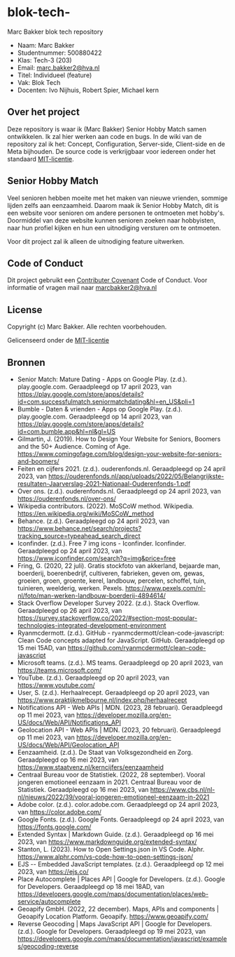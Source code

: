 # blok-tech-
Marc Bakker blok tech repository

* Naam: Marc Bakker
* Studentnummer: 500880422
* Klas: Tech-3 (203)
* Email: marc.bakker2@hva.nl
* Titel: Individueel (feature)
* Vak: Blok Tech
* Docenten: Ivo Nijhuis, Robert Spier, Michael kern

## Over het project

Deze repository is waar ik (Marc Bakker) Senior Hobby Match samen ontwikkelen. Ik zal hier werken aan code en bugs. In de wiki van de repository zal ik het: Concept, Configuration, Server-side, Client-side en de Meta bijhouden. De source code is verkrijgbaar voor iedereen onder het standaard [MIT-licentie](LICENSE.txt).

## Senior Hobby Match

Veel senioren hebben moeite met het maken van nieuwe vrienden, sommige lijden zelfs aan eenzaamheid. Daarom maak ik Senior Hobby Match, dit is een website voor senioren om andere personen te ontmoeten met hobby's. Doormiddel van deze website kunnen senioren zoeken naar hobbyisten, naar hun profiel kijken en hun een uitnodiging versturen om te ontmoeten.

Voor dit project zal ik alleen de uitnodiging feature uitwerken.

## Code of Conduct

Dit project gebruikt een [Contributer Covenant](CODE_OF_CONDUCT.md) Code of Conduct. Voor informatie of vragen mail naar marcbakker2@hva.nl

## License

Copyright (c) Marc Bakker. Alle rechten voorbehouden.

Gelicenseerd onder de [MIT-licentie](LICENSE.txt)

## Bronnen
* Senior Match: Mature Dating - Apps on Google Play. (z.d.). play.google.com. Geraadpleegd op 17 april 2023, van https://play.google.com/store/apps/details?id=com.successfulmatch.seniormatchdating&hl=en_US&pli=1
* Bumble - Daten & vrienden - Apps op Google Play. (z.d.). play.google.com. Geraadpleegd op 14 april 2023, van https://play.google.com/store/apps/details?id=com.bumble.app&hl=nl&gl=US
* Gilmartin, J. (2019). How to Design Your Website for Seniors, Boomers and the 50+ Audience. Coming of Age. https://www.comingofage.com/blog/design-your-website-for-seniors-and-boomers/
* Feiten en cijfers 2021. (z.d.). ouderenfonds.nl. Geraadpleegd op 24 april 2023, van https://ouderenfonds.nl/app/uploads/2022/05/Belangrijkste-resultaten-Jaarverslag-2021-Nationaal-Ouderenfonds-1.pdf
* Over ons. (z.d.). ouderenfonds.nl. Geraadpleegd op 24 april 2023, van https://ouderenfonds.nl/over-ons/
* Wikipedia contributors. (2022). MoSCoW method. Wikipedia. https://en.wikipedia.org/wiki/MoSCoW_method
* Behance. (z.d.). Geraadpleegd op 24 april 2023, van https://www.behance.net/search/projects?tracking_source=typeahead_search_direct
* Iconfinder. (z.d.). Free 7 img icons - Iconfinder. Iconfinder. Geraadpleegd op 24 april 2023, van https://www.iconfinder.com/search?q=img&price=free
* Fring, G. (2020, 22 juli). Gratis stockfoto van akkerland, bejaarde man, boerderij, boerenbedrijf, cultiveren, fabrieken, geven om, gewas, groeien, groen, groente, kerel, landbouw, percelen, schoffel, tuin, tuinieren, weelderig, werken. Pexels. https://www.pexels.com/nl-nl/foto/man-werken-landbouw-boerderij-4894614/
* Stack Overflow Developer Survey 2022. (z.d.). Stack Overflow. Geraadpleegd op 26 april 2023, van https://survey.stackoverflow.co/2022/#section-most-popular-technologies-integrated-development-environment
* Ryanmcdermott. (z.d.). GitHub - ryanmcdermott/clean-code-javascript: Clean Code concepts adapted for JavaScript. GitHub. Geraadpleegd op 15 mei 15AD, van https://github.com/ryanmcdermott/clean-code-javascript
* Microsoft teams. (z.d.). MS teams. Geraadpleegd op 20 april 2023, van https://teams.microsoft.com/
* YouTube. (z.d.). Geraadpleegd op 20 april 2023, van https://www.youtube.com/
* User, S. (z.d.). Herhaalrecept. Geraadpleegd op 20 april 2023, van https://www.praktijkmelbourne.nl/index.php/herhaalrecept
* Notifications API - Web APIs | MDN. (2023, 28 februari). Geraadpleegd op 11 mei 2023, van https://developer.mozilla.org/en-US/docs/Web/API/Notifications_API
* Geolocation API - Web APIs | MDN. (2023, 20 februari). Geraadpleegd op 11 mei 2023, van https://developer.mozilla.org/en-US/docs/Web/API/Geolocation_API
* Eenzaamheid. (z.d.). De Staat van Volksgezondheid en Zorg. Geraadpleegd op 16 mei 2023, van https://www.staatvenz.nl/kerncijfers/eenzaamheid
* Centraal Bureau voor de Statistiek. (2022, 28 september). Vooral jongeren emotioneel eenzaam in 2021. Centraal Bureau voor de Statistiek. Geraadpleegd op 16 mei 2023, van https://www.cbs.nl/nl-nl/nieuws/2022/39/vooral-jongeren-emotioneel-eenzaam-in-2021
* Adobe color. (z.d.). color.adobe.com. Geraadpleegd op 24 april 2023, van https://color.adobe.com/
* Google Fonts. (z.d.). Google Fonts. Geraadpleegd op 24 april 2023, van https://fonts.google.com/
* Extended Syntax | Markdown Guide. (z.d.). Geraadpleegd op 16 mei 2023, van https://www.markdownguide.org/extended-syntax/
* Stanton, L. (2023). How to Open Settings.json in VS Code. Alphr. https://www.alphr.com/vs-code-how-to-open-settings-json/
* EJS -- Embedded JavaScript templates. (z.d.). Geraadpleegd op 12 mei 2023, van https://ejs.co/
* Place Autocomplete  |  Places API  |  Google for Developers. (z.d.). Google for Developers. Geraadpleegd op 18 mei 18AD, van https://developers.google.com/maps/documentation/places/web-service/autocomplete
* Geoapify GmbH. (2022, 22 december). Maps, APIs and components | Geoapify Location Platform. Geoapify. https://www.geoapify.com/
* Reverse Geocoding  |  Maps JavaScript API  |  Google for Developers. (z.d.). Google for Developers. Geraadpleegd op 19 mei 2023, van https://developers.google.com/maps/documentation/javascript/examples/geocoding-reverse
